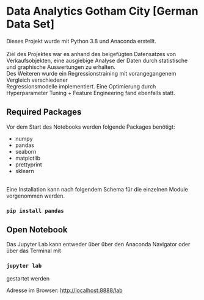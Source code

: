 # Data Analytics Gotham City [German Data Set]

Dieses Projekt wurde mit Python 3.8 und Anaconda erstellt.<br />
<br />
Ziel des Projektes war es anhand des beigefügten Datensatzes von <br />
Verkaufsobjekten, eine ausgiebige Analyse der Daten durch statistische <br />
und graphische Auswertungen zu erhalten. <br />
Des Weiteren wurde ein Regressionstraining mit vorangegangenem Vergleich verschiedener <br />
Regressionsmodelle implementiert.
Eine Optimierung durch Hyperparameter Tuning + Feature Engineering fand ebenfalls statt.

## Required Packages

Vor dem Start des Notebooks werden folgende Packages benötigt: <br />
  - numpy
  - pandas
  - seaborn
  - matplotlib
  - prettyprint
  - sklearn
<br />
Eine Installation kann nach folgendem Schema für die einzelnen Module vorgenommen werden.

### `pip install pandas`

## Open Notebook

Das Jupyter Lab kann entweder über über den Anaconda Navigator oder <br />
über das Terminal mit
### `jupyter lab`
gestartet werden

Adresse im Browser: [http://localhost:8888/lab](http://localhost:8888/lab)

